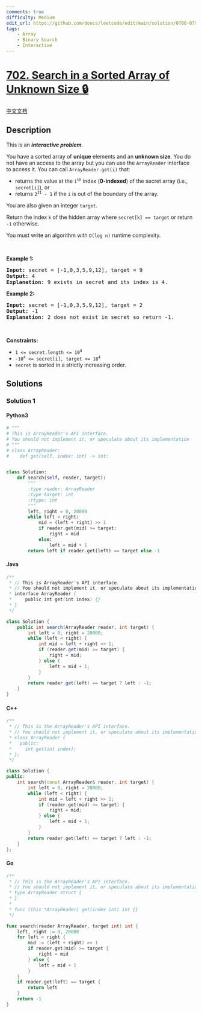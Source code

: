```yaml
---
comments: true
difficulty: Medium
edit_url: https://github.com/doocs/leetcode/edit/main/solution/0700-0799/0702.Search%20in%20a%20Sorted%20Array%20of%20Unknown%20Size/README_EN.md
tags:
    - Array
    - Binary Search
    - Interactive
---
```


<!-- problem:start -->

# [702. Search in a Sorted Array of Unknown Size 🔒](https://leetcode.com/problems/search-in-a-sorted-array-of-unknown-size)

[中文文档](/solution/0700-0799/0702.Search%20in%20a%20Sorted%20Array%20of%20Unknown%20Size/README.md)

## Description

<!-- description:start -->

<p>This is an <strong><em>interactive problem</em></strong>.</p>

<p>You have a sorted array of <strong>unique</strong> elements and an <strong>unknown size</strong>. You do not have an access to the array but you can use the <code>ArrayReader</code> interface to access it. You can call <code>ArrayReader.get(i)</code> that:</p>

<ul>
	<li>returns the value at the <code>i<sup>th</sup></code> index (<strong>0-indexed</strong>) of the secret array (i.e., <code>secret[i]</code>), or</li>
	<li>returns <code>2<sup>31</sup> - 1</code> if the <code>i</code> is out of the boundary of the array.</li>
</ul>

<p>You are also given an integer <code>target</code>.</p>

<p>Return the index <code>k</code> of the hidden array where <code>secret[k] == target</code> or return <code>-1</code> otherwise.</p>

<p>You must write an algorithm with <code>O(log n)</code> runtime complexity.</p>

<p>&nbsp;</p>
<p><strong class="example">Example 1:</strong></p>

<pre>
<strong>Input:</strong> secret = [-1,0,3,5,9,12], target = 9
<strong>Output:</strong> 4
<strong>Explanation:</strong> 9 exists in secret and its index is 4.
</pre>

<p><strong class="example">Example 2:</strong></p>

<pre>
<strong>Input:</strong> secret = [-1,0,3,5,9,12], target = 2
<strong>Output:</strong> -1
<strong>Explanation:</strong> 2 does not exist in secret so return -1.
</pre>

<p>&nbsp;</p>
<p><strong>Constraints:</strong></p>

<ul>
	<li><code>1 &lt;= secret.length &lt;= 10<sup>4</sup></code></li>
	<li><code>-10<sup>4</sup> &lt;= secret[i], target &lt;= 10<sup>4</sup></code></li>
	<li><code>secret</code> is sorted in a strictly increasing order.</li>
</ul>

<!-- description:end -->

## Solutions

<!-- solution:start -->

### Solution 1

<!-- tabs:start -->

#### Python3

```python
# """
# This is ArrayReader's API interface.
# You should not implement it, or speculate about its implementation
# """
# class ArrayReader:
#    def get(self, index: int) -> int:


class Solution:
    def search(self, reader, target):
        """
        :type reader: ArrayReader
        :type target: int
        :rtype: int
        """
        left, right = 0, 20000
        while left < right:
            mid = (left + right) >> 1
            if reader.get(mid) >= target:
                right = mid
            else:
                left = mid + 1
        return left if reader.get(left) == target else -1
```

#### Java

```java
/**
 * // This is ArrayReader's API interface.
 * // You should not implement it, or speculate about its implementation
 * interface ArrayReader {
 *     public int get(int index) {}
 * }
 */

class Solution {
    public int search(ArrayReader reader, int target) {
        int left = 0, right = 20000;
        while (left < right) {
            int mid = left + right >> 1;
            if (reader.get(mid) >= target) {
                right = mid;
            } else {
                left = mid + 1;
            }
        }
        return reader.get(left) == target ? left : -1;
    }
}
```

#### C++

```cpp
/**
 * // This is the ArrayReader's API interface.
 * // You should not implement it, or speculate about its implementation
 * class ArrayReader {
 *   public:
 *     int get(int index);
 * };
 */

class Solution {
public:
    int search(const ArrayReader& reader, int target) {
        int left = 0, right = 20000;
        while (left < right) {
            int mid = left + right >> 1;
            if (reader.get(mid) >= target) {
                right = mid;
            } else {
                left = mid + 1;
            }
        }
        return reader.get(left) == target ? left : -1;
    }
};
```

#### Go

```go
/**
 * // This is the ArrayReader's API interface.
 * // You should not implement it, or speculate about its implementation
 * type ArrayReader struct {
 * }
 *
 * func (this *ArrayReader) get(index int) int {}
 */

func search(reader ArrayReader, target int) int {
	left, right := 0, 20000
	for left < right {
		mid := (left + right) >> 1
		if reader.get(mid) >= target {
			right = mid
		} else {
			left = mid + 1
		}
	}
	if reader.get(left) == target {
		return left
	}
	return -1
}
```

<!-- tabs:end -->

<!-- solution:end -->

<!-- problem:end -->
